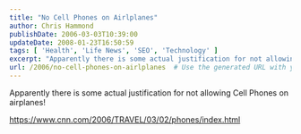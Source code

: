 ```yaml
---
title: "No Cell Phones on Airlplanes"
author: Chris Hammond
publishDate: 2006-03-03T10:39:00
updateDate: 2008-01-23T16:50:59
tags: [ 'Health', 'Life News', 'SEO', 'Technology' ]
excerpt: "Apparently there is some actual justification for not allowing Cell Phones on..."
url: /2006/no-cell-phones-on-airlplanes  # Use the generated URL with year
---
```

<P>Apparently there is some actual justification for not allowing Cell Phones on airplanes!</P> <P><A href="https://www.cnn.com/2006/TRAVEL/03/02/phones/index.html">https://www.cnn.com/2006/TRAVEL/03/02/phones/index.html</A></P> <P>&nbsp;</P>
